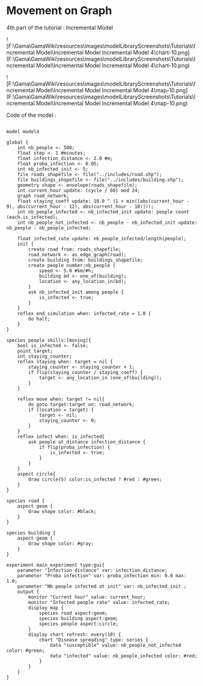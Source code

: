 [//]: # (keyword|operator_^)
[//]: # (keyword|operator_abs)
[//]: # (keyword|operator_among)
[//]: # (keyword|constant_#minute)
[//]: # (keyword|constant_#m)
[//]: # (keyword|constant_#km)
[//]: # (keyword|concept_graph)
# Movement on Graph


4th part of the tutorial : Incremental Model


![F:\Gama\GamaWiki\resources\images\modelLibraryScreenshots\Tutorials\Incremental Model\Incremental Model Incremental Model 4\chart-10.png](F:\Gama\GamaWiki\resources\images\modelLibraryScreenshots\Tutorials\Incremental Model\Incremental Model Incremental Model 4\chart-10.png)

![F:\Gama\GamaWiki\resources\images\modelLibraryScreenshots\Tutorials\Incremental Model\Incremental Model Incremental Model 4\map-10.png](F:\Gama\GamaWiki\resources\images\modelLibraryScreenshots\Tutorials\Incremental Model\Incremental Model Incremental Model 4\map-10.png)

Code of the model : 

```
 
model model4 
 
global {
	int nb_people <- 500;
	float step <- 1 #minutes;
	float infection_distance <- 2.0 #m; 
	float proba_infection <- 0.05;
	int nb_infected_init <- 5;
	file roads_shapefile <- file("../includes/road.shp");
	file buildings_shapefile <- file("../includes/building.shp");
	geometry shape <- envelope(roads_shapefile);
	int current_hour update: (cycle / 60) mod 24;
	graph road_network;
	float staying_coeff update: 10.0 ^ (1 + min([abs(current_hour - 9), abs(current_hour - 12), abs(current_hour - 18)]));
	int nb_people_infected <- nb_infected_init update: people count (each.is_infected);
	int nb_people_not_infected <- nb_people - nb_infected_init update: nb_people - nb_people_infected;
	
	float infected_rate update: nb_people_infected/length(people);
	init {
		create road from: roads_shapefile;
		road_network <- as_edge_graph(road);
		create building from: buildings_shapefile; 
		create people number:nb_people {
			speed <- 5.0 #km/#h;
			building bd <- one_of(building); 
			location <- any_location_in(bd);
		}
		ask nb_infected_init among people {
			is_infected <- true;
		}
	}
	reflex end_simulation when: infected_rate = 1.0 {
		do halt;
	}  
}

species people skills:[moving]{		
	bool is_infected <- false;
	point target;
	int staying_counter;
	reflex staying when: target = nil {
		staying_counter <- staying_counter + 1;
		if flip(staying_counter / staying_coeff) {
			target <- any_location_in (one_of(building));
		}
	}
		
	reflex move when: target != nil{
		do goto target:target on: road_network;
		if (location = target) {
			target <- nil;
			staying_counter <- 0;
		} 
	}
	reflex infect when: is_infected{
		ask people at_distance infection_distance {
			if flip(proba_infection) {
				is_infected <- true;
			}
		}
	}
	aspect circle{
		draw circle(5) color:is_infected ? #red : #green;
	}
}

species road {
	aspect geom {
		draw shape color: #black;
	}
}

species building {
	aspect geom {
		draw shape color: #gray;
	}
}

experiment main_experiment type:gui{
	parameter "Infection distance" var: infection_distance;
	parameter "Proba infection" var: proba_infection min: 0.0 max: 1.0;
	parameter "Nb people infected at init" var: nb_infected_init ;
	output {
		monitor "Current hour" value: current_hour;
		monitor "Infected people rate" value: infected_rate;
		display map {
			species road aspect:geom;
			species building aspect:geom;
			species people aspect:circle;			
		}
		display chart refresh: every(10) {
			chart "Disease spreading" type: series {
				data "susceptible" value: nb_people_not_infected color: #green;
				data "infected" value: nb_people_infected color: #red;
			}
		}
	}
}
```
